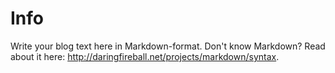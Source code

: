 # Info 

Write your blog text here in Markdown-format. Don't know Markdown? Read about it here: http://daringfireball.net/projects/markdown/syntax.
